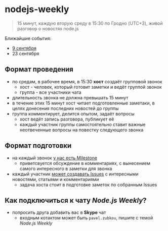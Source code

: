 # nodejs-weekly

> 15 минут, каждую вторую среду в 15:30 по Гродно (UTC+3), живой разговор о новостях node.js

Ближайшие события:

* [9 сентября](https://github.com/weekly-talks/nodejs-weekly/milestones/9%20%D1%81%D0%B5%D0%BD%D1%82%D1%8F%D0%B1%D1%80%D1%8F)
* 23 сентября

## Формат проведения

* по средам, в рабочее время, в 15:30 **хост** создаёт групповой звонок
  * хост - человек, который готовит заметки и ведёт группой звонок
  * группа - все участники чата
* длительность звонка не должна превышать 15 минут
* в течение этих 15 минут хост читает подготовленные заметаки, в целях донесения последних новостей до группы
* группа комментирует, делится опытом, задаёт вопросы
  * хост ведёт запись разговора, публикует её
  * каждый участник группы самостоятельно ставит важные неотвеченные вопросы на повестку следующего звонка

## Формат подготовки

* на каждый звонок [у нас есть Milestone](https://github.com/weekly-talks/nodejs-weekly/milestones)
  * приветсвуется обсуждение в комментариях, с вынесением самого интересного в заметки для звонка
* каждый участник [может создавать Issues](https://github.com/weekly-talks/nodejs-weekly/issues) с интересными новостями, статьями и комментариями
  * задача хоста стоит в подготовке заметок по собранным Issues

## Как подключиться к чату _Node.js Weekly_?

* попросить друга добавить вас в **Skype** чат
  * входным котактом может быть `pavel.zubkou`, пишите с темой _Node.js Weekly_
